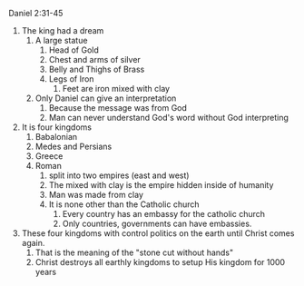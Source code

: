 
Daniel 2:31-45

1. The king had a dream
    1. A large statue
        1. Head of Gold
        2. Chest and arms of silver
        3. Belly and Thighs of Brass
        4. Legs of Iron
            1. Feet are iron mixed with clay
    2. Only Daniel can give an interpretation
        1. Because the message was from God
        2. Man can never understand God's word without God interpreting
2. It is four kingdoms
    1. Babalonian
    2. Medes and Persians
    3. Greece
    4. Roman
        1. split into two empires (east and west)
        2. The mixed with clay is the empire hidden inside of humanity
        3. Man was made from clay
        4. It is none other than the Catholic church
            1. Every country has an embassy for the catholic church
            2. Only countries, governments can have embassies.
3. These four kingdoms with control politics on the earth until Christ comes again.
    1. That is the meaning of the "stone cut without hands"
    2. Christ destroys all earthly kingdoms to setup His kingdom for 1000 years
